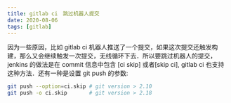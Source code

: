 ```yaml
---
title: gitlab ci　跳过机器人提交
date: 2020-08-06
tags: [gitlab]
---
```

因为一些原因，比如 gitlab ci 机器人推送了一个提交，如果这次提交还触发构建，那么又会继续触发一次提交，无线循环下去．所以要跳过机器人的提交，jenkins 的做法是在 commit 信息中包含 [ci skip] 或者[skip ci], gitlab ci 也支持这种方法．还有一种是设置 git push 的参数:
```bash
git push --option=ci.skip # git version > 2.10
git push -o ci.skip       # git version > 2.18
```
